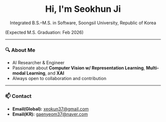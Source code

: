 <div align="center">

# Hi, I'm Seokhun Ji  
Integrated B.S.–M.S. in Software, Soongsil University, Republic of Korea
</div>
(Expected M.S. Graduation: Feb 2026)
</div>

---

### 🔍 About Me
- AI Researcher & Engineer
- Passionate about **Computer Vision w/ Representation Learning**, **Multi-modal Learning**, and **XAI**
- Always open to collaboration and contribution

---

### 📫 Contact

- **Email(Global):** xeokun37@gmail.com
- **Email(KR):** gaenyeom37@naver.com
